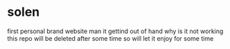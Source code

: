 
# solen
first personal brand website 
man it gettind out of hand 
 why is it not working this repo will be deleted after some time so will let it enjoy for some time 
  
  
